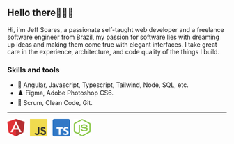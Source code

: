 ## Hello there👨🏻‍💻

Hi, i'm Jeff Soares, a passionate self-taught web developer and a freelance software engineer from Brazil, my passion for software lies with dreaming up ideas and making them come true with elegant interfaces. I take great care in the experience, architecture, and code quality of the things I build.

### Skills and tools
* 🔭 Angular, Javascript, Typescript, Tailwind, Node, SQL, etc.
* ♟️ Figma, Adobe Photoshop CS6.
* 🌱 Scrum, Clean Code, Git.

---

[<img src="https://raw.githubusercontent.com/Jeffs-Dev/Jeffs-Dev/main/angular2.svg" width="40" height="40">](https://angular.io/docs)  &nbsp;   [<img src="https://raw.githubusercontent.com/Jeffs-Dev/Jeffs-Dev/main/js.svg" width="40" height="40">](https://developer.mozilla.org/pt-BR/docs/Web/JavaScript) &nbsp;      [<img src="https://raw.githubusercontent.com/Jeffs-Dev/Jeffs-Dev/main/typescript.svg" width="40" height="40">](https://www.typescriptlang.org/)&nbsp; [<img src="https://raw.githubusercontent.com/Jeffs-Dev/Jeffs-Dev/main/node.svg" width="40" height="40">](https://nodejs.org/en/)





